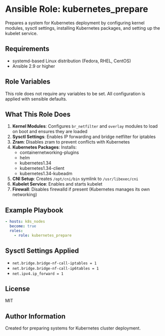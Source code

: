 # Ansible Role: kubernetes_prepare

Prepares a system for Kubernetes deployment by configuring kernel modules, sysctl settings, installing Kubernetes packages, and setting up the kubelet service.

## Requirements

- systemd-based Linux distribution (Fedora, RHEL, CentOS)
- Ansible 2.9 or higher

## Role Variables

This role does not require any variables to be set. All configuration is applied with sensible defaults.

## What This Role Does

1. **Kernel Modules**: Configures `br_netfilter` and `overlay` modules to load on boot and ensures they are loaded
2. **Sysctl Settings**: Enables IP forwarding and bridge netfilter for iptables
3. **Zram**: Disables zram to prevent conflicts with Kubernetes
4. **Kubernetes Packages**: Installs:
   - containernetworking-plugins
   - helm
   - kubernetes1.34
   - kubernetes1.34-client
   - kubernetes1.34-kubeadm
5. **CNI Setup**: Creates `/opt/cni/bin` symlink to `/usr/libexec/cni`
6. **Kubelet Service**: Enables and starts kubelet
7. **Firewall**: Disables firewalld if present (Kubernetes manages its own networking)

## Example Playbook

```yaml
- hosts: k8s_nodes
  become: true
  roles:
    - role: kubernetes_prepare
```

## Sysctl Settings Applied

- `net.bridge.bridge-nf-call-iptables = 1`
- `net.bridge.bridge-nf-call-ip6tables = 1`
- `net.ipv4.ip_forward = 1`

## License

MIT

## Author Information

Created for preparing systems for Kubernetes cluster deployment.
